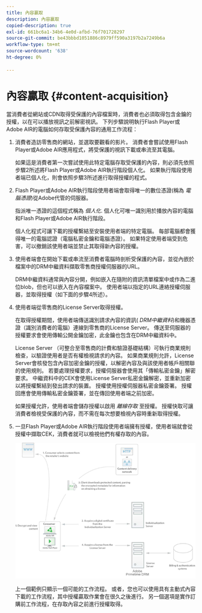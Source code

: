 ```yaml
---
title: 內容贏取
description: 內容贏取
copied-description: true
exl-id: 661bc6a1-34b6-4e0d-afbd-76f701728297
source-git-commit: be43bbbd1051886c8979ff590a3197b2a7249b6a
workflow-type: tm+mt
source-wordcount: '638'
ht-degree: 0%

---
```


# 內容贏取 {#content-acquisition}

當消費者從網站或CDN取得受保護的內容檔案時，消費者也必須取得包含金鑰的授權，以在可以播放視訊之前解密視訊。 下列步驟說明執行Flash Player或Adobe AIR的電腦如何存取受保護內容的通用工作流程：

1. 消費者造訪零售商的網站，並選取要觀看的影片。 消費者會嘗試使用Flash Player或Adobe AIR應用程式，將受保護的視訊下載或串流至其電腦。

   如果這是消費者第一次嘗試使用此特定電腦存取受保護的內容，則必須先依照步驟2所述將Flash Player或Adobe AIR執行階段個人化。 如果執行階段使用者端已個人化，則會依照步驟3所述進行取得授權的程式。

1. Flash Player或Adobe AIR執行階段使用者端會取得唯一的數位憑證(稱為 *電腦憑證*)從Adobe代管的伺服器。

   指派唯一憑證的這個程式稱為 *個人化*. 個人化可唯一識別用於播放內容的電腦和Flash Player或Adobe AIR執行階段。

   個人化程式可讓下載的授權繫結至安裝使用者端的特定電腦。 每部電腦都會獲得唯一的電腦認證（電腦私密金鑰和電腦憑證）。 如果特定使用者端受到危害，可以撤銷該使用者端並禁止其取得新內容的授權。

1. 使用者端會在開始下載或串流至消費者電腦時剖析受保護的內容，並從內嵌於檔案中的DRM中繼資料擷取零售商授權伺服器的URL。

   DRM中繼資料通常與內容分開，例如嵌入在隨附的資訊清單檔案中或作為二進位blob，但也可以嵌入在內容檔案中。 使用者端以指定的URL連絡授權伺服器，並取得授權（如下面的步驟4所述）。
1. 使用者端從零售商的License Server取得授權。

   在取得授權期間，使用者端傳送識別請求內容的資訊( *DRM中繼資料*)和機器憑證（識別消費者的電腦）連線到零售商的License Server。 傳送至伺服器的授權要求會使用傳輸公開金鑰加密，此金鑰也包含在DRM中繼資料中。

   License Server （可整合至零售商的計費和驗證基礎結構）可執行商業規則檢查，以驗證使用者是否有權檢視請求的內容。 如果商業規則允許，License Server會核發包含內容加密金鑰的授權，以解密內容及與該使用者帳戶相關聯的使用規則。 若要處理授權要求，授權伺服器會使用其「傳輸私密金鑰」解密要求。 中繼資料中的CEK會使用License Server私密金鑰解密，並重新加密以將授權繫結到發出請求的裝置。 授權使用授權伺服器私密金鑰簽署。 授權回應會使用傳輸私密金鑰簽署，並在傳回使用者端之前加密。

   如果授權允許，使用者端會儲存授權以啟用 *離線存取* 至授權。 授權快取可讓消費者檢視受保護的內容，而不需在每次想要檢視內容時重新取得授權。

1. 一旦Flash Player或Adobe AIR執行階段使用者端擁有授權，使用者端就會從授權中擷取CEK，消費者就可以檢視他們有權存取的內容。

   <!--<a id="fig_s43_gc2_44"></a>-->

   ![](assets/FMRMS_fig01_web.png)

   上一個範例只顯示一個可能的工作流程。 或者，您也可以使用具有主動式內容下載的工作流程，其中授權贏取作業會在很久之後進行。 另一個選項是實作訂購前工作流程，在存取內容之前進行授權取得。
